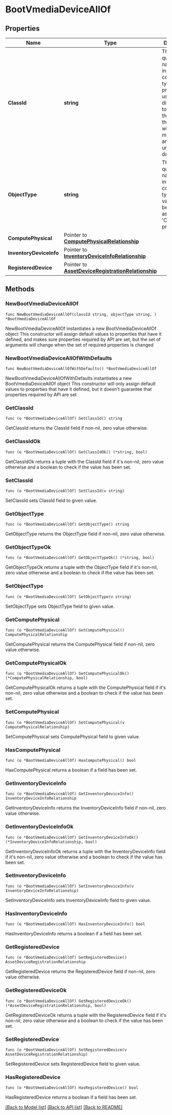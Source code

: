 # BootVmediaDeviceAllOf

## Properties

Name | Type | Description | Notes
------------ | ------------- | ------------- | -------------
**ClassId** | **string** | The fully-qualified name of the instantiated, concrete type. This property is used as a discriminator to identify the type of the payload when marshaling and unmarshaling data. | [default to "boot.VmediaDevice"]
**ObjectType** | **string** | The fully-qualified name of the instantiated, concrete type. The value should be the same as the &#39;ClassId&#39; property. | [default to "boot.VmediaDevice"]
**ComputePhysical** | Pointer to [**ComputePhysicalRelationship**](ComputePhysicalRelationship.md) |  | [optional] 
**InventoryDeviceInfo** | Pointer to [**InventoryDeviceInfoRelationship**](InventoryDeviceInfoRelationship.md) |  | [optional] 
**RegisteredDevice** | Pointer to [**AssetDeviceRegistrationRelationship**](AssetDeviceRegistrationRelationship.md) |  | [optional] 

## Methods

### NewBootVmediaDeviceAllOf

`func NewBootVmediaDeviceAllOf(classId string, objectType string, ) *BootVmediaDeviceAllOf`

NewBootVmediaDeviceAllOf instantiates a new BootVmediaDeviceAllOf object
This constructor will assign default values to properties that have it defined,
and makes sure properties required by API are set, but the set of arguments
will change when the set of required properties is changed

### NewBootVmediaDeviceAllOfWithDefaults

`func NewBootVmediaDeviceAllOfWithDefaults() *BootVmediaDeviceAllOf`

NewBootVmediaDeviceAllOfWithDefaults instantiates a new BootVmediaDeviceAllOf object
This constructor will only assign default values to properties that have it defined,
but it doesn't guarantee that properties required by API are set

### GetClassId

`func (o *BootVmediaDeviceAllOf) GetClassId() string`

GetClassId returns the ClassId field if non-nil, zero value otherwise.

### GetClassIdOk

`func (o *BootVmediaDeviceAllOf) GetClassIdOk() (*string, bool)`

GetClassIdOk returns a tuple with the ClassId field if it's non-nil, zero value otherwise
and a boolean to check if the value has been set.

### SetClassId

`func (o *BootVmediaDeviceAllOf) SetClassId(v string)`

SetClassId sets ClassId field to given value.


### GetObjectType

`func (o *BootVmediaDeviceAllOf) GetObjectType() string`

GetObjectType returns the ObjectType field if non-nil, zero value otherwise.

### GetObjectTypeOk

`func (o *BootVmediaDeviceAllOf) GetObjectTypeOk() (*string, bool)`

GetObjectTypeOk returns a tuple with the ObjectType field if it's non-nil, zero value otherwise
and a boolean to check if the value has been set.

### SetObjectType

`func (o *BootVmediaDeviceAllOf) SetObjectType(v string)`

SetObjectType sets ObjectType field to given value.


### GetComputePhysical

`func (o *BootVmediaDeviceAllOf) GetComputePhysical() ComputePhysicalRelationship`

GetComputePhysical returns the ComputePhysical field if non-nil, zero value otherwise.

### GetComputePhysicalOk

`func (o *BootVmediaDeviceAllOf) GetComputePhysicalOk() (*ComputePhysicalRelationship, bool)`

GetComputePhysicalOk returns a tuple with the ComputePhysical field if it's non-nil, zero value otherwise
and a boolean to check if the value has been set.

### SetComputePhysical

`func (o *BootVmediaDeviceAllOf) SetComputePhysical(v ComputePhysicalRelationship)`

SetComputePhysical sets ComputePhysical field to given value.

### HasComputePhysical

`func (o *BootVmediaDeviceAllOf) HasComputePhysical() bool`

HasComputePhysical returns a boolean if a field has been set.

### GetInventoryDeviceInfo

`func (o *BootVmediaDeviceAllOf) GetInventoryDeviceInfo() InventoryDeviceInfoRelationship`

GetInventoryDeviceInfo returns the InventoryDeviceInfo field if non-nil, zero value otherwise.

### GetInventoryDeviceInfoOk

`func (o *BootVmediaDeviceAllOf) GetInventoryDeviceInfoOk() (*InventoryDeviceInfoRelationship, bool)`

GetInventoryDeviceInfoOk returns a tuple with the InventoryDeviceInfo field if it's non-nil, zero value otherwise
and a boolean to check if the value has been set.

### SetInventoryDeviceInfo

`func (o *BootVmediaDeviceAllOf) SetInventoryDeviceInfo(v InventoryDeviceInfoRelationship)`

SetInventoryDeviceInfo sets InventoryDeviceInfo field to given value.

### HasInventoryDeviceInfo

`func (o *BootVmediaDeviceAllOf) HasInventoryDeviceInfo() bool`

HasInventoryDeviceInfo returns a boolean if a field has been set.

### GetRegisteredDevice

`func (o *BootVmediaDeviceAllOf) GetRegisteredDevice() AssetDeviceRegistrationRelationship`

GetRegisteredDevice returns the RegisteredDevice field if non-nil, zero value otherwise.

### GetRegisteredDeviceOk

`func (o *BootVmediaDeviceAllOf) GetRegisteredDeviceOk() (*AssetDeviceRegistrationRelationship, bool)`

GetRegisteredDeviceOk returns a tuple with the RegisteredDevice field if it's non-nil, zero value otherwise
and a boolean to check if the value has been set.

### SetRegisteredDevice

`func (o *BootVmediaDeviceAllOf) SetRegisteredDevice(v AssetDeviceRegistrationRelationship)`

SetRegisteredDevice sets RegisteredDevice field to given value.

### HasRegisteredDevice

`func (o *BootVmediaDeviceAllOf) HasRegisteredDevice() bool`

HasRegisteredDevice returns a boolean if a field has been set.


[[Back to Model list]](../README.md#documentation-for-models) [[Back to API list]](../README.md#documentation-for-api-endpoints) [[Back to README]](../README.md)


